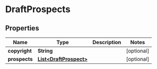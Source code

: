 

# DraftProspects


## Properties

| Name | Type | Description | Notes |
|------------ | ------------- | ------------- | -------------|
|**copyright** | **String** |  |  [optional] |
|**prospects** | [**List&lt;DraftProspect&gt;**](DraftProspect.md) |  |  [optional] |




